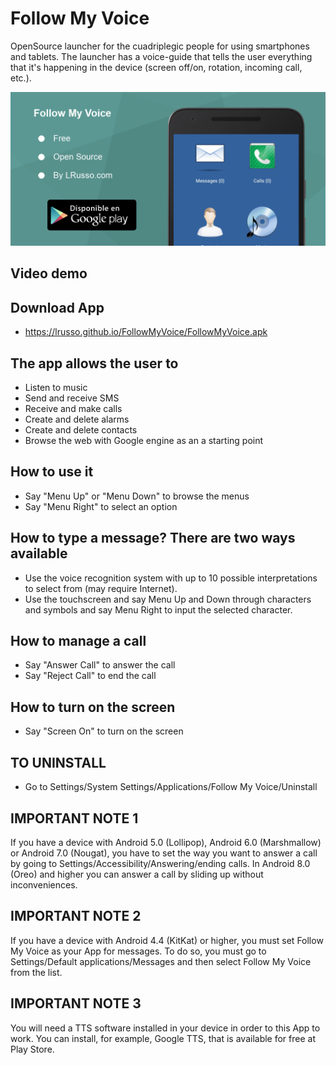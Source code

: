 # Follow My Voice

OpenSource launcher for the cuadriplegic people for using smartphones and tablets. The launcher has a voice-guide that tells the user everything that it's happening in the device (screen off/on, rotation, incoming call, etc.).

![alt screen](https://raw.githubusercontent.com/lrusso/FollowMyVoice/master/FollowMyVoice.png)

## Video demo



## Download App

- https://lrusso.github.io/FollowMyVoice/FollowMyVoice.apk

## The app allows the user to
- Listen to music
- Send and receive SMS
- Receive and make calls
- Create and delete alarms
- Create and delete contacts
- Browse the web with Google engine as an a starting point

## How to use it
- Say "Menu Up" or "Menu Down" to browse the menus
- Say "Menu Right" to select an option

## How to type a message? There are two ways available
- Use the voice recognition system with up to 10 possible interpretations to select from (may require Internet).
- Use the touchscreen and say Menu Up and Down through characters and symbols and say Menu Right to input the selected character.

## How to manage a call
- Say "Answer Call" to answer the call
- Say "Reject Call" to end the call

## How to turn on the screen
- Say "Screen On" to turn on the screen

## TO UNINSTALL
- Go to Settings/System Settings/Applications/Follow My Voice/Uninstall

## IMPORTANT NOTE 1
If you have a device with Android 5.0 (Lollipop), Android 6.0 (Marshmallow) or Android 7.0 (Nougat), you have to set the way you want to answer a call by going to Settings/Accessibility/Answering/ending calls. In Android 8.0 (Oreo) and higher you can answer a call by sliding up without inconveniences.

## IMPORTANT NOTE 2
If you have a device with Android 4.4 (KitKat) or higher, you must set Follow My Voice as your App for messages. To do so, you must go to Settings/Default applications/Messages and then select Follow My Voice from the list.

## IMPORTANT NOTE 3
You will need a TTS software installed in your device in order to this App to work. You can install, for example, Google TTS, that is available for free at Play Store.
